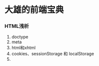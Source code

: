 # 大雄的前端宝典

### HTML浅析
1. doctype
2. meta
3. html和xhtml
4. cookies、sessionStorage 和 localStorage
5. <script>、<script async> 和 <script defer>
6. 响应式和自适应
7. FOUC (无样式内容闪烁)
8. ...

### CSS浅析
1. [外边距合并篇](https://github.com/luoshaoxiong/blog/issues/1)
2. [详细讲讲BFC](https://github.com/luoshaoxiong/blog/issues/2)
3. [浮动和清浮动](https://github.com/luoshaoxiong/blog/issues/3)
4. 垂直居中的几种方案
5. 常见布局：圣杯、双飞翼、瀑布流、两栏
6. 选择器和优先级
7. 属性继承
8. 层叠上下文
9. normalize和reset
10. 定位
11. 优雅降级和渐进增强
12. 伪元素
13. 合成层
14. ...

### JavaScript浅析
1. [this和apply、call、bind](https://github.com/luoshaoxiong/fe_handbook/issues/11)
2. 原型和原型链
3. [作用域和作用域链](https://github.com/luoshaoxiong/fe_handbook/issues/10)
4. 可变和不可变对象
5. [闭包](https://github.com/luoshaoxiong/fe_handbook/issues/5)
6. [IIFE](https://github.com/luoshaoxiong/fe_handbook/issues/7)
7. [运算符和优先级](https://github.com/luoshaoxiong/fe_handbook/issues/9)
8. 定时器和节流防抖
9. 任务队列和EventLoop
10. 构造对象和new
11. 宿主对象、原生对象、内置对象
12. [数组方法（上）](https://github.com/luoshaoxiong/blog/issues/4)
13. [数组方法（下）](https://github.com/luoshaoxiong/blog/issues/6)
14. [类型转换和==、===比较](https://github.com/luoshaoxiong/blog/issues/8)
15. null，undefined 或 undeclared
16. AMD、CommonJS、ES6模块化
17. Ajax
18. 事件代理
19. 事件捕获和冒泡
20. attribute" 和 "property"
21. document load 和 document DOMContentLoaded
22. Promise
23. 变量提升
24. 浏览器特性检测，特性推断和浏览器 UA 字符串嗅探
25. 继承
26. ...


### 安全
1. XSS
2. [CSRF的攻击和防御](https://github.com/luoshaoxiong/fe_handbook/issues/12)
3. [http和https](https://github.com/luoshaoxiong/fe_handbook/issues/13)
4. ...

### 其他
1. 布局、重绘和回流
2. 从url到页面显示的过程
3. ...

### 网络相关
